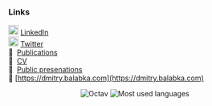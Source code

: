 <!--
**dbalabka/dbalabka** is a ✨ _special_ ✨ repository because its `README.md` (this file) appears on your GitHub profile.

Here are some ideas to get you started:

- 🔭 I’m currently working on ...
- 🌱 I’m currently learning ...
- 👯 I’m looking to collaborate on ...
- 🤔 I’m looking for help with ...
- 💬 Ask me about ...
- 📫 How to reach me: ...
- 😄 Pronouns: ...
- ⚡ Fun fact: ...
-->

### Links

<img width="20" src="https://avatars3.githubusercontent.com/u/357098?s=200&v=4"> <a href="https://www.linkedin.com/in/dmitrybalabka/" target="_blank">LinkedIn</a><br>
<img width="20" src="https://www.pinclipart.com/picdir/middle/1-14041_twitter-logo-transparent-background-twitter-logo-clipart.png"> <a href="https://twitter.com/dmitrybalabka" target="_blank">Twitter</a><br>
📜 &nbsp;[Publications](https://scholar.google.com/citations?user=brb8-9YAAAAJ&hl=en&oi=ao)  
📄 &nbsp;[CV](https://drive.google.com/file/d/19zQZ2gH-mfP7atAAQrU2BaR6Vu7ySiKm/view?usp=sharing)  
🎥 &nbsp;[Public presenations](https://speakerdeck.com/dmitrybalabka)  
🏡 [https://dmitry.balabka.com](https://dmitry.balabka.com)
 
 <p align="center">
  <img src="https://github-readme-stats.vercel.app/api?username=dbalabka&show_icons=true" alt="Octav" />
  <img src="https://github-readme-stats.vercel.app/api/top-langs/?username=dbalabka&layout=compact" alt="Most used languages" />
</p>
